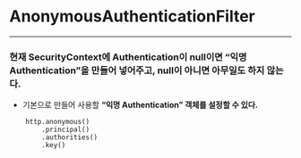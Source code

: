 # AnonymousAuthenticationFilter

* * *

### 현재 SecurityContext에 **Authentication이 null**이면 “익명 Authentication”을 만들어 넣어주고, null이 아니면 아무일도 하지 않는다.

- 기본으로 만들어 사용할 **“익명 Authentication” 객체를 설정할 수 있다.**

~~~
    http.anonymous()
        .principal()
        .authorities()
        .key()
~~~

